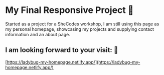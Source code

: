 # My Final Responsive Project 🌸

Started as a project for a SheCodes workshop, I am still using this page as my personal homepage, showcasing my projects and supplying contact information and an about page.

## I am looking forward to your visit: 💜

[https://ladybug-my-homepage.netlify.app/](https://ladybug-my-homepage.netlify.app/)
